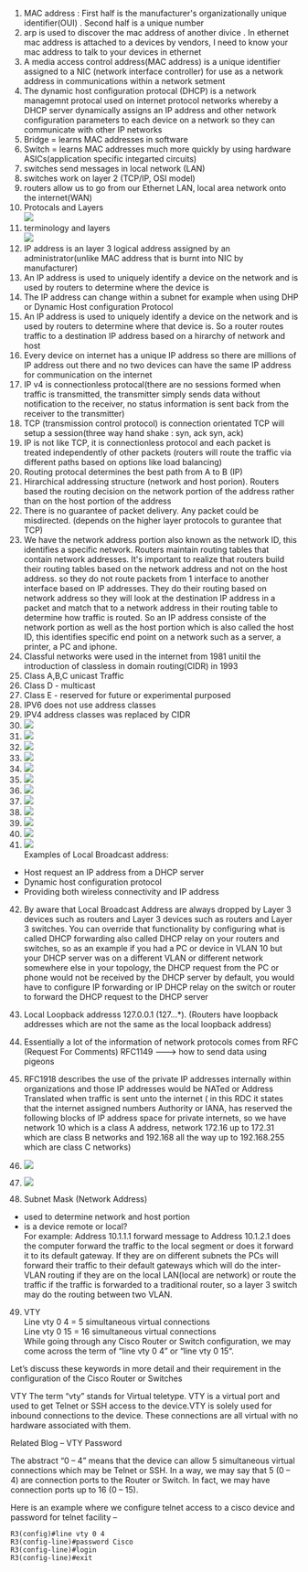 1. MAC address : First half is the manufacturer's organizationally unique identifier(OUI) . Second half is a unique number
2. arp is used to discover the mac address of another divice . In ethernet mac address is attached to a devices by vendors, I need to know your mac address to talk to your devices in ethernet
3. A media access control address(MAC address) is a unique identifier assigned to a NIC (network interface controller) for use as a network address in communications within a network setment
4. The dynamic host configuration protocal (DHCP) is a network managemnt protocal used on internet protocol networks whereby a DHCP server dynamically assigns an IP address and other network configuration parameters to each device on a network so they can communicate with other IP networks
5. Bridge = learns MAC addresses in software
6. Switch = learns MAC addresses much more quickly by using hardware ASICs(application specific integarted circuits)
7. switches send messages in local network (LAN)
8. switches work on layer 2 (TCP/IP, OSI model)
9. routers allow us to go from our Ethernet LAN, local area network onto the internet(WAN)
10. Protocals and Layers  
![](./img/Computer_Network1.png)  
11. terminology and layers  
![](./img/Computer_Network2.png)  
12. IP address is an layer 3 logical address assigned by an administrator(unlike MAC address that is burnt into NIC by manufacturer) 
13. An IP address is used to uniquely identify a device on the network and is used by routers to determine where the device is  
14. The IP address can change within a subnet for example when using DHP or Dynamic Host configuration Protocol   
15. An IP address is used to uniquely identify a device on the network and is used by routers to determine where that device is. So a router routes traffic to a destination IP address based on a hirarchy of network and host    
16. Every device on internet has a unique IP address so there are millions of IP address out there and no two devices can have the same IP address for communication on the internet    
17. IP v4 is connectionless protocal(there are no sessions formed when traffic is transmitted, the transmitter simply sends data without notification to the receiver, no status information is sent back from the receiver to the transmitter)  
18. TCP (transmission control protocol) is connection orientated TCP will setup a session(three way hand shake : syn, ack syn, ack)  
19. IP is not like TCP, it is connectionless protocol and each packet is treated independently of other packets (routers will route the traffic via different paths based on options like load balancing)   
20. Routing protocal determines the best path from A to B (IP)  
21. Hirarchical addressing structure (network and host porion). Routers based the routing decision on the network portion of the address rather than on the host portion of the address   
22. There is no guarantee of packet delivery. Any packet could be misdirected. (depends on the higher layer protocols to gurantee that TCP)   
23. We have the network address portion also known as the network ID, this identifies a specific network. Routers maintain routing tables that contain network addresses. It's important to realize that routers build their routing tables based on the network address and not on the host address. so they do not route packets from 1 interface to another interface based on IP addresses. They do their routing based on network address so they will look at the destination IP address in a packet and match that to a network address in their routing table to determine how traffic is routed. So an IP address  consiste of the network portion as well as the host portion which is also called the host ID, this identifies specific end point on a network such as a server, a printer, a PC and iphone.   
24. Classful networks were used in the internet from 1981 unitil the introduction of classless in domain routing(CIDR) in 1993   
25. Class A,B,C unicast Traffic  
26. Class D - multicast  
27. Class E - reserved for future or experimental purposed   
28. IPV6 does not use address classes  
29. IPV4 address classes was replaced by CIDR  
30. ![](./img/Computer_Network3.png)  
31. ![](./img/Computer_Network4.png)  
32. ![](./img/Computer_Network5.png)   
33. ![](./img/Computer_Network6.png)  
34. ![](./img/Computer_Network7.png)  
35. ![](./img/Computer_Network8.png)  
36. ![](./img/Computer_Network9.png)   
37. ![](./img/Computer_Network10.png)  
38. ![](./img/Computer_Network11.png)     
39. ![](./img/Computer_Network12.png)   
40. ![](./img/Computer_Network13.png)   
41. ![](./img/Computer_Network14.png)  
Examples of Local Broadcast address:   
- Host request an IP address from a DHCP server  
- Dynamic host configuration protocol   
- Providing both wireless connectivity and IP address   
42. By aware that Local Broadcast Address are always dropped by Layer 3 devices such as routers and Layer 3 devices such as routers and Layer 3 switches. You can override that functionality by configuring what is called DHCP forwarding also called DHCP relay on your routers and switches, so as an example if you had a PC or device in VLAN 10 but your DHCP server was on a different VLAN or different network somewhere else in your topology, the DHCP request from the PC or phone would not be received by the DHCP server by default, you would have to configure IP forwarding or IP DHCP relay on the switch or router to forward the DHCP request to the DHCP server    

43. Local Loopback addresss 127.0.0.1 (127.*.*.*).  (Routers have loopback addresses which are not the same as the local loopback address)    
44. Essentially a lot of the information of network protocols comes from RFC (Request For Comments)    RFC1149 ---> how to send data using pigeons   
45. RFC1918 describes the use of the private IP addresses internally within organizations and those IP addresses would be NATed or Address Translated when traffic is sent unto the internet  ( in this RDC it states that the internet assigned numbers Authority or IANA, has reserved the following blocks of IP address space for private internets, so we have network 10 which is a class A address, network 172.16 up to 172.31 which are class B networks and 192.168 all the way up to 192.168.255 which are class C networks)   
46. ![](./img/Computer_Network15.png)   
47. ![](./img/Computer_Network16.png)   
48. Subnet Mask (Network Address)  
- used to determine network and host portion
- is a device remote or local?   
For example: Address 10.1.1.1 forward message to Address 10.1.2.1 does the computer forward the traffic to the local segment or does it forward it to its default gateway. If they are on different subnets the PCs will forward their traffic to their default gateways which will do the inter-VLAN routing if they are on the local LAN(local are network) or route the traffic if the traffic is forwarded to a traditional router, so a layer 3 switch may do the routing between two VLAN.   
49. VTY   
Line vty 0 4 = 5 simultaneous virtual connections   
Line vty 0 15 = 16 simultaneous virtual connections     
While going through any Cisco Router or Switch configuration, we may come across the term of “line vty 0 4” or “line vty 0 15“.

Let’s discuss these keywords in more detail and their requirement in the configuration of the Cisco Router or Switches     



VTY
The term “vty” stands for Virtual teletype. VTY is a virtual port and used to get Telnet or SSH access to the device.VTY is solely used for inbound connections to the device. These connections are all virtual with no hardware associated with them.

Related Blog – VTY Password

The abstract “0 – 4” means that the device can allow 5 simultaneous virtual connections which may be Telnet or SSH. In a way, we may say that 5 (0 – 4) are connection ports to the Router or Switch. In fact, we may have connection ports up to 16 (0 – 15).

Here is an example where we configure telnet access to a cisco device and password for telnet facility –      

```
R3(config)#line vty 0 4
R3(config-line)#password Cisco
R3(config-line)#login
R3(config-line)#exit
```


